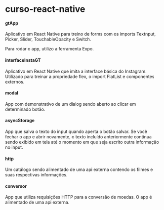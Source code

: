# curso-react-native

#### gtApp ####

Aplicativo em React Native para treino de forms com os imports Textnput, Picker, Slider, TouchableOpacity e Switch.

Para rodar o app, utilizo a ferramenta Expo.


#### interfaceInstaGT ####

Aplicativo em React Native que imita a interface básica do Instagram. Utilizado para treinar a propriedade flex, o import FlatList e componentes externos.


#### modal ####

App com demonstrativo de um dialog sendo aberto ao clicar em determinado botão.

#### asyncStorage ####

App que salva o texto do input quando aperta o botão salvar. Se você fechar o app e abrir novamente, o texto incluído anteriormente continua sendo exibido em tela até o momento em que seja escrito outra informação no input.

#### http ####

Um catálogo sendo alimentado de uma api externa contendo os filmes e suas respectivas informações.

#### conversor ####

App que utiliza requisições HTTP para a conversão de moedas. O app é alimentado de uma api externa. 

